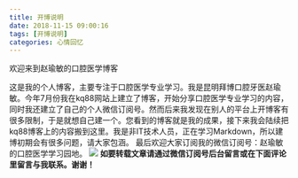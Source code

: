 ```yaml
---
title: 开博说明
date: 2018-11-15 09:00:16
tags: [开博说明]
categories: 心情回忆
---
```

欢迎来到赵瑜敏的口腔医学博客

这是我的个人博客，主要专注于口腔医学专业学习。我是昆明拜博口腔牙医赵瑜敏。今年7月份我在kq88网站上建立了博客，开始分享口腔医学专业学习的内容，同时我还建立了自己的个人微信订阅号。然而后来我发现在别人的平台上开博客有很多限制，于是就想自己建一个。您看到的博客就是我的成果，接下来我会陆续把kq88博客上的内容搬到这里。我是非IT技术人员，正在学习Markdown，所以建博初期会有很多问题，请大家包涵。
最后欢迎大家订阅我的微信订阅号：赵瑜敏的口腔医学学习园地。
![](https://zymblog-1258069789.cos.ap-chengdu.myqcloud.com/other/wx.jpg)
**如要转载文章请通过微信订阅号后台留言或在下面评论里留言与我联系。谢谢！**
